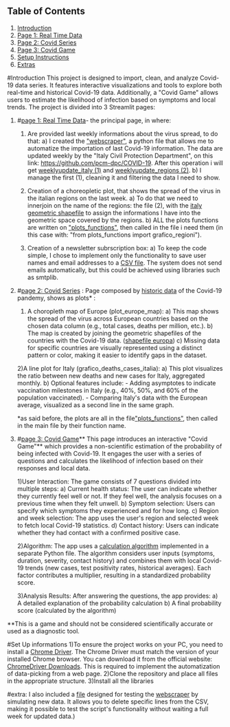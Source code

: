
## Table of Contents
1. [Introduction](#introduction)
2. [Page 1: Real Time Data](#page-1-real-time-data)
3. [Page 2: Covid Series](#page-2-covid-series)
4. [Page 3: Covid Game](#page-3-covid-game)
5. [Setup Instructions](#setup-instructions)
6. [Extras](#extras)


#Introduction
This project is designed to import, clean, and analyze Covid-19 data series. 
It features interactive visualizations and tools to explore both real-time and historical Covid-19 data.
Additionally, a "Covid Game" allows users to estimate the likelihood of infection based on symptoms and local trends.
The project is divided into 3 Streamlit pages:


1. #[page 1: Real Time Data](<landing page/1_📈_REAL TIME DATA.py>)- the principal page, in where:
    1) Are provided last weekly informations about the virus spread, to do that:
        a) I created the ["webscraper"](<landing page/webscraper.py>), a python file that allows me to automatize the importation of last Covid-19 information.
        The data are updated weekly by the "Italy Civil Protection Department", on this link: https://github.com/pcm-dpc/COVID-19.
        After this operation i will get [weeklyupdate_italy (1)](<csv usati/weeklyupdate_regions.csv>) and [weeklyupdate_regions (2)](<csv usati/weeklyupdate_italy.csv>).
        b) I manage the first (1), cleaning it and filtering the data I need to show.
    
    2) Creation of a choreopletic plot, that shows the spread of the virus in the italian regions on the last week. 
        a) To do that we need to innerjoin on the name of the regions: 
        the file (2), with the [italy geometric shapefile](<geometrie/mappa italia/Reg01012024_g_WGS84.shp>) to assign the informations I have into the geometric space covered by the regions.
        b) ALL the plots functions are written on ["plots_functions"](<landing page/plots_functions.py>), then called in the file i need them (in this case with: "from plots_functions import grafico_regioni").

    3) Creation of a newsletter subrscription box:
        a) To keep the code simple, I chose to implement only the functionality to save user names and email addresses to a [CSV file](<csv usati/newsletter_list.csv>).
        The system does not send emails automatically, but this could be achieved using libraries such as smtplib.



2. #[page 2: Covid Series](<landing page/pages/2_🌍_ COVID_SERIES.py>) : Page composed by [historic data](<csv usati/covid-data.csv>) of the Covid-19 pandemy, shows as plots* :
    
    1) A choropleth map of Europe (plot_europe_map):
        a) This map shows the spread of the virus across European countries based on the chosen data column (e.g., total cases, deaths per million, etc.).
        b) The map is created by joining the geometric shapefiles of the countries with the Covid-19 data. ([shapefile europa](<geometrie/mappa europa/ne_110m_admin_0_countries.shp>))
        c) Missing data for specific countries are visually represented using a distinct pattern or color, making it easier to identify gaps in the dataset.

    2)A line plot for Italy (grafico_deaths_cases_italia):
        a) This plot visualizes the ratio between new deaths and new cases for Italy, aggregated monthly.
        b) Optional features include:
           - Adding asymptotes to indicate vaccination milestones in Italy (e.g., 40%, 50%, and 60% of the population vaccinated).
           - Comparing Italy's data with the European average, visualized as a second line in the same graph.
        
    *as said before, the plots are all in the file["plots_functions"](<landing page/plots_functions.py>), then called in the main file by their function name.

    
3. #[page 3: Covid Game](<landing page/pages/3_🦠_COVID_GAME.py>)** This page introduces an interactive "Covid Game"** which provides a non-scientific estimation of the probability of being infected with Covid-19. It engages the user with a series of questions and calculates the likelihood of infection based on their responses and local data.

    1)User Interaction:
        The game consists of 7 questions divided into multiple steps:
        a) Current health status: The user can indicate whether they currently feel well or not. If they feel well, the analysis focuses on a previous time when they felt unwell.
        b) Symptom selection: Users can specify which symptoms they experienced and for how long.
        c) Region and week selection: The app uses the user's region and selected week to fetch local Covid-19 statistics.
        d) Contact history: Users can indicate whether they had contact with a confirmed positive case.

    2)Algorithm:
        The app uses a [calculation algorithm](<landing page/covid_game_algorithm.py>) implemented in a separate Python file.
        The algorithm considers user inputs (symptoms, duration, severity, contact history) and combines them with local Covid-19 trends (new cases, test positivity rates, historical averages).
        Each factor contributes a multiplier, resulting in a standardized probability score.
    
    3)Analysis Results:
        After answering the questions, the app provides:
        a) A detailed explanation of the probability calculation
        b) A final probability score (calculated by the algorithm)
        
**This is a game and should not be considered scientifically accurate or used as a diagnostic tool.



#Set Up informations
1)To ensure the project works on your PC, you need to install a [Chrome Driver](chromedriver.exe). The Chrome Driver must match the version of your installed Chrome browser. You can download it from the official website: [ChromeDriver Downloads](https://developer.chrome.com/docs/chromedriver/downloads?hl=it).
This is required to implement the automatization of data-picking from a web page.
2)Clone the repository and place all files in the appropriate structure.
3)Install all the libraries 



#extra: I also included a [file](simulation_changing_csv.py) designed for testing the [webscraper](<landing page/webscraper.py>) by simulating new data. It allows you to delete specific lines from the CSV, making it possible to test the script's functionality without waiting a full week for updated data.)